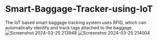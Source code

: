 # Smart-Baggage-Tracker-using-IoT
The IoT based smart baggage tracking system uses RFID, which can automatically identify and track tags attached to the baggage. 
![Screenshot 2024-03-25 213948](https://github.com/Codingbot63028/Smart-Baggage-Tracker-using-IoT/assets/138226249/142bcee6-9428-4dd0-bb7a-77cdf18a7ec9)
![Screenshot 2024-03-25 214004](https://github.com/Codingbot63028/Smart-Baggage-Tracker-using-IoT/assets/138226249/c60a1c26-79e5-4559-b215-25a471f99fe4)
